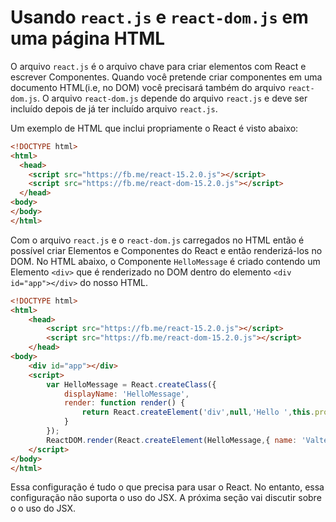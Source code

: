 # Usando `react.js` e `react-dom.js` em uma página HTML

O arquivo `react.js` é o arquivo chave para criar elementos com React e escrever Componentes. Quando você pretende criar componentes em uma documento HTML(i.e, no DOM) você precisará também do arquivo `react-dom.js`. O arquivo `react-dom.js` depende do 
arquivo `react.js` e deve ser incluído depois de já ter incluído arquivo `react.js`.

Um exemplo de HTML que inclui propriamente o React é visto abaixo:

```html
<!DOCTYPE html>
<html>
  <head>
    <script src="https://fb.me/react-15.2.0.js"></script>
    <script src="https://fb.me/react-dom-15.2.0.js"></script>
  </head>
<body>
</body>
</html>
```

Com o arquivo `react.js` e o `react-dom.js` carregados no HTML então é possível criar Elementos e Componentes do React e então renderizá-los no DOM. No HTML abaixo, o Componente `HelloMessage` é criado contendo um Elemento `<div>` que é renderizado no DOM dentro do elemento  `<div id="app"></div>` do nosso HTML.

```html
<!DOCTYPE html>
<html>
    <head>
        <script src="https://fb.me/react-15.2.0.js"></script>
        <script src="https://fb.me/react-dom-15.2.0.js"></script>
    </head>
<body>
    <div id="app"></div>
    <script>
        var HelloMessage = React.createClass({
            displayName: 'HelloMessage',
            render: function render() {
                return React.createElement('div',null,'Hello ',this.props.name);
            }
        });
        ReactDOM.render(React.createElement(HelloMessage,{ name: 'Valter' }), document.getElementById('app'));
    </script>
</body>
</html>
```

Essa configuração é tudo o que precisa para usar o React. No entanto, essa configuração não suporta o uso do JSX. A próxima seção vai discutir sobre o o uso do JSX.   

<!---
#### Observações

* An alternative `react.js` file called `react-with-addons.js` is available [containing a collection of utility modules](https://facebook.github.io/react/docs/addons.html) for building React applications. The "addons" file can be used in place of the `react.js` file.
* Don't make the `<body>` element the root node for your React app. Always put a root `<div>` into `<body>`, give it an ID, and render into it. This gives React its own pool to play in without worrying about what else potentially wants to make changes to the children of the `<body>` element.
-->


